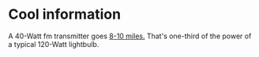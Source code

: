 # Cool information

A 40-Watt fm transmitter goes [8-10 miles.](http://www.freeradio.org/index.php?pagename=store/transmitter.html) That's one-third of the power of a typical 120-Watt lightbulb.
